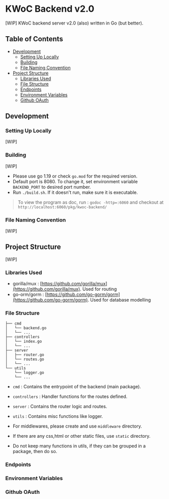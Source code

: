 # KWoC Backend v2.0
[WIP] KWoC backend server v2.0 (also) written in Go (but better).

## Table of Contents
- [Development](#development)
  - [Setting Up Locally](#setting-up-locally)
  - [Building](#building)
  - [File Naming Convention](#file-naming-convention)
- [Project Structure](#project-structure)
  - [Libraries Used](#libraries-used)
  - [File Structure](#file-structure)
  - [Endpoints](#endpoints)
  - [Environment Variables](#environment-variables)
  - [Github OAuth](#github-oauth)

## Development
### Setting Up Locally
[WIP]

### Building
[WIP]
- Please use go 1.19 or check `go.mod` for the required version.
- Default port is 8080. To change it, set environment variable `BACKEND_PORT` to desired port number.
- Run `./build.sh`. If it doesn't run, make sure it is executable.
> To view the program as doc, run : `godoc -http=:6060` and checkout at `http://localhost:6060/pkg/kwoc-backend/`

### File Naming Convention
[WIP]

## Project Structure
[WIP]
### Libraries Used
- gorilla/mux : [https://github.com/gorilla/mux](https://github.com/gorilla/mux). Used for routing
- go-orm/gorm : [https://github.com/go-gorm/gorm](https://github.com/go-gorm/gorm). Used for database modelling

### File Structure
```
├── cmd
│   └── backend.go
│   └── ...
├── controllers
│   └── index.go
│   └── ...
├── server
│   ├── router.go
│   └── routes.go
│   └── ...
└── utils
    └── logger.go
    └── ...
```

- `cmd` : Contains the entrypoint of the backend (main package).
- `controllers` : Handler functions for the routes defined.
- `server` : Contains the router logic and routes.
- `utils` : Contains misc functions like logger.

- For middlewares, please create and use `middleware` directory.
- If there are any css,html or other static files, use `static` directory.
- Do not keep many functions in utils, if they can be grouped in a package, then do so.

### Endpoints
### Environment Variables
### Github OAuth


